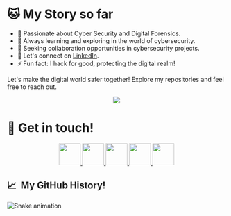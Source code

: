 # 🐱 My Story so far

- 🤖 Passionate about Cyber Security and Digital Forensics.
- 🌱 Always learning and exploring in the world of cybersecurity.
- 👯 Seeking collaboration opportunities in cybersecurity projects.
- 💬 Let's connect on [LinkedIn](https://www.linkedin.com/in/muhammad-qaseem/).
- ⚡ Fun fact: I hack for good, protecting the digital realm!

Let's make the digital world safer together! Explore my repositories and feel free to reach out.

<p align="center">
  <img src= "https://media2.giphy.com/media/v1.Y2lkPTc5MGI3NjExOWY4MjE1MDJiODcyMzhkNDRiMzM5NjgwNWUyMGVkMjhkZWUyZjU1MiZlcD12MV9pbnRlcm5hbF9naWZzX2dpZklkJmN0PWc/RbDKaczqWovIugyJmW/giphy.gif">
</p>

<h1 align="left">
  💬 Get in touch!
</h1>
<p align="center">
<a href="https://pk.linkedin.com/in/Muhammad-Qaseem/">
  <img height="50" src="https://user-images.githubusercontent.com/46517096/166973395-19676cd8-f8ec-4abf-83ff-da8243505b82.png"/>
</a>
<a href="https://twitter.com/Rorschach_0x01">
  <img height="50" src="https://user-images.githubusercontent.com/46517096/166974271-91dfa250-d70b-4cb9-8707-f1bda1b708c3.png"/>
</a>
<a href="https://www.instagram.com/caseem._.haxx">
  <img height="50" src="https://user-images.githubusercontent.com/46517096/166974368-9798f39f-1f46-499c-b14e-81f0a3f83a06.png"/>
</a>
<a href="https://medium.com/@Rorsch4ch">
  <img height="50" src="https://user-images.githubusercontent.com/46517096/166973962-d05d145a-b6a0-4643-bd3d-5ac845679367.png"/>
</a>
<a href="https://tryhackme.com/p/Rorsch4ch">
  <img height="50" src="https://assets.tryhackme.com/img/favicon.png"/>
</a>
</p>  
  
<h2> 📈 &nbsp;My GitHub History!</h2>

![Snake animation](https://github.com/thepiyushmalhotra/thepiyushmalhotra/blob/output/github-contribution-grid-snake.svg)

